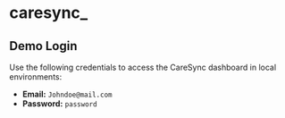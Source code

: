 # caresync_

## Demo Login

Use the following credentials to access the CareSync dashboard in local environments:

- **Email:** `Johndoe@mail.com`
- **Password:** `password`
